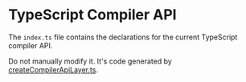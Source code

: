 ﻿# TypeScript Compiler API

The `index.ts` file contains the declarations for the current TypeScript compiler API.

Do not manually modify it. It's code generated by [createCompilerApiLayer.ts](../../code-generation/createCompilerApiLayer.ts).
